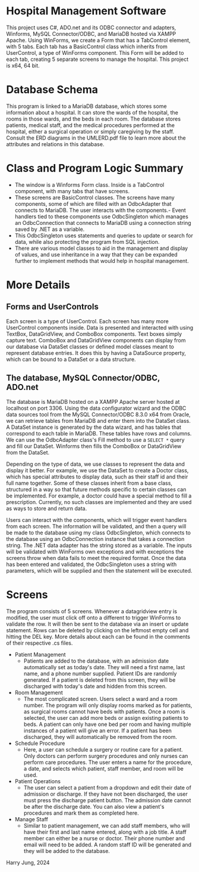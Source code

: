# Hospital Management Software
This project uses C#, ADO.net and its ODBC connector and adapters, Winforms, MySQL Connector/ODBC, and MariaDB hosted via XAMPP Apache.
Using WinForms, we create a Form that has a TabControl element, with 5 tabs. Each tab has a BasicControl class which inherits from UserControl, a type of WinForms component.
This Form will be added to each tab, creating 5 separate screens to manage the hospital.
This project is x64, 64 bit.

# Database Schema
This program is linked to a MariaDB database, which stores some information about a hospital. It can store the wards of the hospital, the rooms in those wards, and the beds in each room.
The database stores patients, medical staff, and the medical procedures performed at the hospital, either a surgical operation or simply caregiving by the staff. Consult the ERD diagrams in the UMLERD.pdf file to learn more about the attributes and relations in this database.

# Class and Program Logic Summary
- The window is a Winforms Form class. Inside is a TabControl component, with many tabs that have screens. 
- These screens are BasicControl classes. The screens have many components, some of which are filled with an OdbcAdapter that connects to MariaDB. The user interacts with the components.- Event handlers tied to these components use OdbcSingleton which manages an OdbcConnection that connects to MariaDB using a connection string saved by .NET as a variable. 
- This OdbcSingleton uses statements and queries to update or search for data, while also protecting the program from SQL injection. 
- There are various model classes to aid in the management and display of values, and use inheritance in a way that they can be expanded further to implement methods that would help in hospital management.

# More Details
## Forms and UserControls
Each screen is a type of UserControl. Each screen has many more UserControl components inside. Data is presented and interacted with using TextBox, DataGridView, and ComboBox components.
Text boxes simply capture text. ComboBox and DataGridView components can display from our database via DataSet classes or defined model classes meant to represent database entries. 
It does this by having a DataSource property, which can be bound to a DataSet or a data structure. 

## The database, MySQL Connector/ODBC, ADO.net
The database is MariaDB hosted on a XAMPP Apache server hosted at localhost on port 3306. Using the data configurator wizard and the ODBC data sources tool from the MySQL Connector/ODBC 8.3.0 x64 from Oracle, we can retrieve tables from MariaDB and enter them into the DataSet class. A DataSet instance is generated by the data wizard, and has tables that correspond to each table in MariaDB. These tables have rows and columns. We can use the OdbcAdapter class's Fill method to use a `SELECT *` query and fill our DataSet. Winforms then fills the ComboBox or DataGridView from the DataSet. 

Depending on the type of data, we use classes to represent the data and display it better. For example, we use the DataSet to create a Doctor class, which has special attributes to display data, such as their staff id and their full name together. Some of these classes inherit from a base class, structured in a way so that future methods specific to certain classes can be implemented. For example, a doctor could have a special method to fill a prescription. Currently, no such classes are implemented and they are used as ways to store and return data. 

Users can interact with the components, which will trigger event handlers from each screen. The information will be validated, and then a query will be made to the database using my class OdbcSingleton, which connects to the database using an OdbcConnection instance that takes a connection string. The .NET data adapter has the string stored as a variable. The inputs will be validated with WinForms own exceptions and with exceptions the screens throw when data fails to meet the required format. Once the data has been entered and validated, the OdbcSingleton uses a string with parameters, which will be supplied and then the statement will be executed. 

# Screens
The program consists of 5 screens. Whenever a datagridview entry is modified, the user must click off onto a different to trigger WinForms to validate the row. It will then be sent to the database via an insert or update statement. Rows can be deleted by clicking on the leftmost empty cell and hitting the DEL key.
 More details about each can be found in the comments of their respective .cs files.
- Patient Management
    - Patients are added to the database, with an admission date automatically set as today's date. They will need a first name, last name, and a phone number supplied. Patient IDs are randomly generated. If a patient is deleted from this screen, they will be discharged with today's date and hidden from this screen.
- Room Management
    - The most complicated screen. Users select a ward and a room number. The program will only display rooms marked as for patients, as surgical rooms cannot have beds with patients. Once a room is selected, the user can add more beds or assign existing patients to beds. A patient can only have one bed per room and having multiple instances of a patient will give an error. If a patient has been discharged, they will automatically be removed from the room.
- Schedule Procedure
    - Here, a user can schedule a surgery or routine care for a patient. Only doctors can perform surgery procedures and only nurses can perform care procedures. The user enters a name for the procedure, a date, and selects which patient, staff member, and room will be used. 
- Patient Operations
    - The user can select a patient from a dropdown and edit their date of admission or discharge. If they have not been discharged, the user must press the discharge patient button. The admission date cannot be after the discharge date. You can also view a patient's procedures and mark them as completed here.
- Manage Staff
    - Similar to patient management, we can add staff members, who will have their first and last name entered, along with a job title. A staff member can either be a nurse or doctor. Their phone number and email will need to be added. A random staff ID will be generated and they will be added to the database.

Harry Jung, 2024

